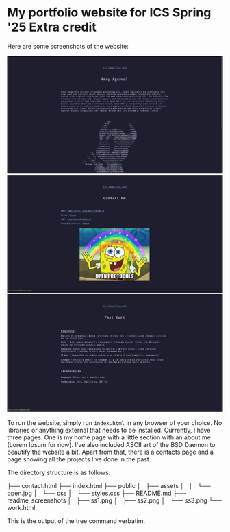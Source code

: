 # My portfolio website for ICS Spring '25 Extra credit

Here are some screenshots of the website:

![homepage](readme_screenshots/ss1.png)
![contact](readme_screenshots/ss2.png)
![work](readme_screenshots/ss3.png)

To run the website, simply run `index.html` in any browser of your choice. No libraries or anything external that needs to be installed.
Currently, I have three pages. One is my home page with a little section with an about me (Lorem Ipsum for now). I've also included ASCII art of the BSD Daemon to beautify the website a bit. Apart from that, there is a contacts page and a page showing all the projects I've done in the past.

The directory structure is as follows:

├── contact.html
├── index.html
├── public
│   ├── assets
│   │   └── open.jpg
│   └── css
│       └── styles.css
├── README.md
├── readme_screenshots
│   ├── ss1.png
│   ├── ss2.png
│   └── ss3.png
└── work.html

This is the output of the tree command verbatim.

